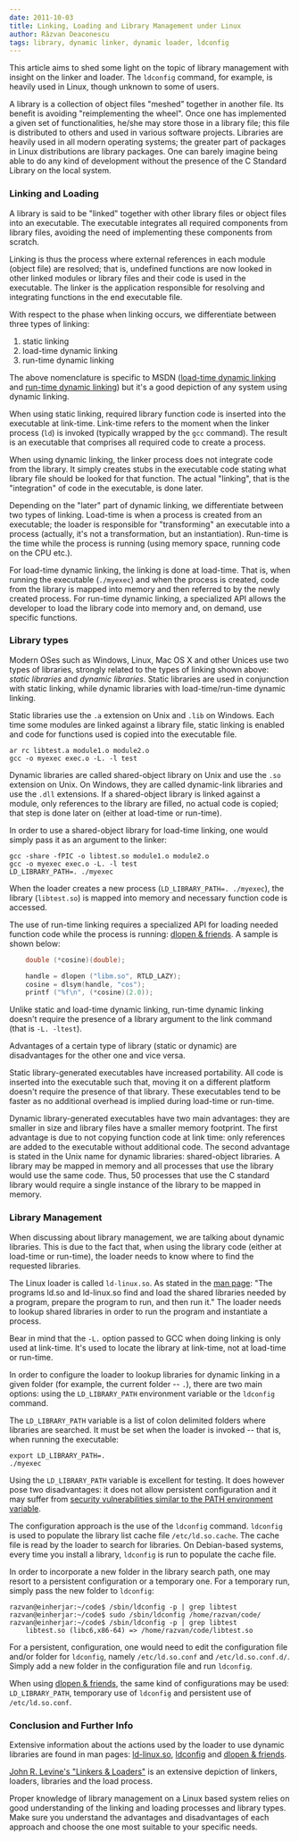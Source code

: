 ```yaml
---
date: 2011-10-03
title: Linking, Loading and Library Management under Linux
author: Răzvan Deaconescu
tags: library, dynamic linker, dynamic loader, ldconfig
---
```


This article aims to shed some light on the topic of library management
with insight on the linker and loader. The `ldconfig` command, for
example, is heavily used in Linux, though unknown to some of users.

A library is a collection of object files "meshed" together in another
file. Its benefit is avoiding "reimplementing the wheel". Once one
has implemented a given set of functionalities, he/she may store those in a
library file; this file is distributed to others and used in various
software projects. Libraries are heavily used in all modern operating
systems; the greater part of packages in Linux distributions are
library packages. One can barely imagine being able to do any kind of
development without the presence of the C Standard Library on the local
system.

### Linking and Loading

A library is said to be "linked" together with other library files or
object files into an executable. The executable integrates all required
components from library files, avoiding the need of implementing these
components from scratch.

Linking is thus the process where external references in each module
(object file) are resolved; that is, undefined functions are now looked
in other linked modules or library files and their code is used in the
executable. The linker is the application responsible for resolving and
integrating functions in the end executable file.

With respect to the phase when linking occurs, we differentiate between
three types of linking:

1. static linking
2. load-time dynamic linking
3. run-time dynamic linking

The above nomenclature is specific to MSDN ([load-time dynamic
linking][load-time-linking] and [run-time dynamic
linking][run-time-linking]) but it's a good depiction of any system using
dynamic linking.

When using static linking, required library function code is inserted
into the executable at link-time. Link-time refers to the moment when
the linker process (`ld`) is invoked (typically wrapped by the `gcc`
command). The result is an executable that comprises all required code to
create a process.

When using dynamic linking, the linker process does not integrate code
from the library. It simply creates stubs in the executable code stating
what library file should be looked for that function. The actual
"linking", that is the "integration" of code in the executable, is done
later.

Depending on the "later" part of dynamic linking, we differentiate
between two types of linking. Load-time is when a process is created from an
executable; the loader is responsible for "transforming" an executable
into a process (actually, it's not a transformation, but an
instantiation). Run-time is the time while the process is running (using memory
space, running code on the CPU etc.).

For load-time dynamic linking, the linking is done at load-time. That
is, when running the executable (`./myexec`) and when the process is
created, code from the library is mapped into memory and then referred
to by the newly created process. For run-time dynamic linking, a
specialized API allows the developer to load the library code into memory
and, on demand, use specific functions.

### Library types

Modern OSes such as Windows, Linux, Mac OS X and other Unices use two
types of libraries, strongly related to the types of linking shown
above: *static libraries* and *dynamic libraries*. Static libraries are
used in conjunction with static linking, while dynamic libraries with
load-time/run-time dynamic linking.

Static libraries use the `.a` extension on Unix and `.lib` on Windows.
Each time some modules are linked against a library file, static linking
is enabled and code for functions used is copied into the executable
file.

    ar rc libtest.a module1.o module2.o
    gcc -o myexec exec.o -L. -l test

Dynamic libraries are called shared-object library on Unix and use the
`.so` extension on Unix. On Windows, they are called dynamic-link
libraries and use the `.dll` extensions.  If a shared-object library is
linked against a module, only references to the library are filled, no
actual code is copied; that step is done later on (either at load-time
or run-time).

In order to use a shared-object library for load-time linking, one would
simply pass it as an argument to the linker:

    gcc -share -fPIC -o libtest.so module1.o module2.o
    gcc -o myexec exec.o -L. -l test
    LD_LIBRARY_PATH=. ./myexec

When the loader creates a new process (`LD_LIBRARY_PATH=. ./myexec`),
the library (`libtest.so`) is mapped into memory and necessary function
code is accessed.

The use of run-time linking requires a specialized API for loading
needed function code while the process is running: [dlopen &
friends][man-dlopen]. A sample is shown below:

~~~ cpp
    double (*cosine)(double);

    handle = dlopen ("libm.so", RTLD_LAZY);
    cosine = dlsym(handle, "cos");
    printf ("%f\n", (*cosine)(2.0));
~~~

Unlike static and load-time dynamic linking, run-time dynamic linking doesn't
require the presence of a library argument to the link command (that is `-L.
-ltest`).

Advantages of a certain type of library (static or dynamic) are
disadvantages for the other one and vice versa.

Static library-generated executables have increased portability. All
code is inserted into the executable such that, moving it on a different
platform doesn't require the presence of that library. These executables
tend to be faster as no additional overhead is implied during load-time
or run-time.

Dynamic library-generated executables have two main advantages: they are
smaller in size and library files have a smaller memory footprint. The
first advantage is due to not copying function code at link time: only
references are added to the executable without additional code. The
second advantage is stated in the Unix name for dynamic libraries:
shared-object libraries. A library may be mapped in memory and all
processes that use the library would use the same code. Thus, 50
processes that use the C standard library would require a single
instance of the library to be mapped in memory.

### Library Management

When discussing about library management, we are talking about dynamic
libraries. This is due to the fact that, when using the library code
(either at load-time or run-time), the loader needs to know where to
find the requested libraries.

The Linux loader is called `ld-linux.so`. As stated in the [man
page][man-ld-linux.so]: "The programs ld.so and ld-linux.so find and
load the shared libraries needed by a program, prepare the program to
run, and then run it." The loader needs to lookup shared libraries in
order to run the program and instantiate a process.

Bear in mind that the `-L.` option passed to GCC when doing linking is
only used at link-time. It's used to locate the library at link-time,
not at load-time or run-time.

In order to configure the loader to lookup libraries for dynamic linking
in a given folder (for example, the current folder -- `.`), there are two
main options: using the `LD_LIBRARY_PATH` environment variable or the
`ldconfig` command.

The `LD_LIBRARY_PATH` variable is a list of colon delimited folders
where libraries are searched. It must be set when the loader is invoked
-- that is, when running the executable:

    export LD_LIBRARY_PATH=.
    ./myexec

Using the `LD_LIBRARY_PATH` variable is excellent for testing. It does
however pose two disadvantages: it does not allow persistent
configuration and it may suffer from [security vulnerabilities similar
to the PATH environment variable][path-dot].

The configuration approach is the use of the `ldconfig` command.
`ldconfig` is used to populate the library list cache file
`/etc/ld.so.cache`. The cache file is read by the loader to search for
libraries. On Debian-based systems, every time you install a library,
`ldconfig` is run to populate the cache file.

In order to incorporate a new folder in the library search path, one may
resort to a persistent configuration or a temporary one. For a temporary
run, simply pass the new folder to `ldconfig`:

    razvan@einherjar:~/code$ /sbin/ldconfig -p | grep libtest
    razvan@einherjar:~/code$ sudo /sbin/ldconfig /home/razvan/code/
    razvan@einherjar:~/code$ /sbin/ldconfig -p | grep libtest
    	libtest.so (libc6,x86-64) => /home/razvan/code/libtest.so

For a persistent, configuration, one would need to edit the
configuration file and/or folder for `ldconfig`, namely
`/etc/ld.so.conf` and `/etc/ld.so.conf.d/`. Simply add a new folder in
the configuration file and run `ldconfig`.

When using [dlopen & friends][man-dlopen], the same kind of
configurations may be used: `LD_LIBRARY_PATH`, temporary use of
`ldconfig` and persistent use of `/etc/ld.so.conf`.

### Conclusion and Further Info

Extensive information about the actions used by the loader to use
dynamic libraries are found in man pages: [ld-linux.so][man-ld-linux.so],
[ldconfig][man-ldconfig] and [dlopen & friends][man-dlopen].

[John R. Levine's "Linkers & Loaders"][linkers-and-loaders] is an
extensive depiction of linkers, loaders, libraries and the load process.

Proper knowledge of library management on a Linux based system relies on
good understanding of the linking and loading processes and library
types. Make sure you understand the advantages and disadvantages of each
approach and choose the one most suitable to your specific needs.

[load-time-linking]: http://msdn.microsoft.com/en-us/library/windows/desktop/ms684184(v=vs.85).aspx "Load-Time Dyamic Linking"
[run-time-linking]: http://msdn.microsoft.com/en-us/library/windows/desktop/ms685090(v=vs.85).aspx "Run-Time Dynamic Linking"
[man-dlopen]: http://linux.die.net/man/3/dlopen "dlopen(3) - Linux man page"
[man-ld-linux.so]: http://linux.die.net/man/8/ld-linux "ld-linux(8): dynamic linker/loader - Linux man page"
[man-ldconfig]: http://linux.die.net/man/8/ldconfig "ldconfig(8) - Linux man page"
[path-dot]: http://www.unix.com/unix-dummies-questions-answers/22806-why-bad-idea-insert-dot-path.html "Why is is a Bad Idea to Insert . (Dot) to PATH?"
[linkers-and-loaders]: http://books.google.com/books?id=Id9cYsIdjIwC "John R. Levine – Linkers & Loaders"
